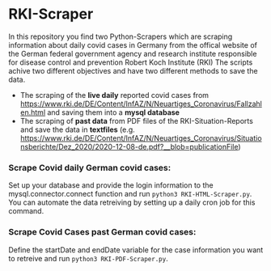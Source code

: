 # RKI-Scraper
In this repository you find two Python-Scrapers which are scraping information about daily covid cases in Germany from the offical website of the German federal government agency and research institute responsible for disease control and prevention Robert Koch Institute (RKI)
The scripts achive two different objectives and have two different methods to save the data.
- The scraping of the **live daily** reported covid cases from https://www.rki.de/DE/Content/InfAZ/N/Neuartiges_Coronavirus/Fallzahlen.html and saving them into a **mysql database**
- The scraping of **past data** from PDF files of the RKI-Situation-Reports and save the data in **textfiles**
(e.g. https://www.rki.de/DE/Content/InfAZ/N/Neuartiges_Coronavirus/Situationsberichte/Dez_2020/2020-12-08-de.pdf?__blob=publicationFile)

### Scrape Covid daily German covid cases:
Set up your database and provide the login information to the mysql.connector.connect function and run `python3 RKI-HTML-Scraper.py`. You can automate the data retreiving by setting up a daily cron job for this command.

### Scrape Covid Cases past German covid cases:
Define the startDate and endDate variable for the case information you want to retreive and run `python3 RKI-PDF-Scraper.py`.
